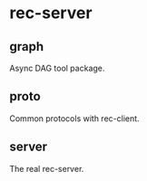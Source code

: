 # rec-server

## graph
Async DAG tool package.

## proto
Common protocols with rec-client.

## server
The real rec-server.